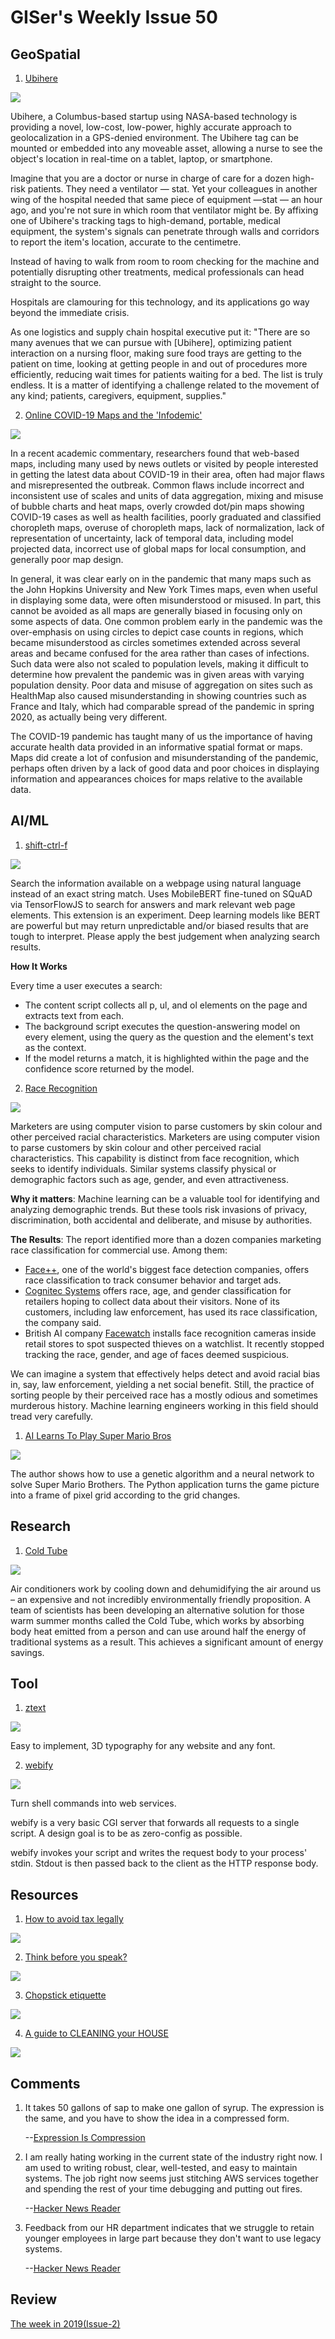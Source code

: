 # GISer's Weekly Issue 50

## GeoSpatial

1. [Ubihere](https://ubihere.com/funding-startups-best-investment-during-distress/)

![](https://ubihere.com/wp-content/uploads/2020/03/ubi.jpg)

Ubihere, a Columbus-based startup using NASA-based technology is providing a novel, low-cost, low-power, highly accurate approach to geolocalization in a GPS-denied environment. The Ubihere tag can be mounted or embedded into any moveable asset, allowing a nurse to see the object's location in real-time on a tablet, laptop, or smartphone.

Imagine that you are a doctor or nurse in charge of care for a dozen high-risk patients. They need a ventilator — stat. Yet your colleagues in another wing of the hospital needed that same piece of equipment —stat — an hour ago, and you're not sure in which room that ventilator might be. By affixing one of Ubihere's tracking tags to high-demand, portable, medical equipment, the system's signals can penetrate through walls and corridors to report the item's location, accurate to the centimetre.

Instead of having to walk from room to room checking for the machine and potentially disrupting other treatments, medical professionals can head straight to the source.

Hospitals are clamouring for this technology, and its applications go way beyond the immediate crisis.

As one logistics and supply chain hospital executive put it: "There are so many avenues that we can pursue with [Ubihere], optimizing patient interaction on a nursing floor, making sure food trays are getting to the patient on time, looking at getting people in and out of procedures more efficiently, reducing wait times for patients waiting for a bed. The list is truly endless. It is a matter of identifying a challenge related to the movement of any kind; patients, caregivers, equipment, supplies."

2. [Online COVID-19 Maps and the 'Infodemic'](https://www.gislounge.com/online-covid-19-maps-and-the-infodemic/)

![](https://i1.wp.com/www.gislounge.com/wp-content/uploads/2020/09/online-covid-maps.png?w=1000&ssl=1)

In a recent academic commentary, researchers found that web-based maps, including many used by news outlets or visited by people interested in getting the latest data about COVID-19 in their area, often had major flaws and misrepresented the outbreak. Common flaws include incorrect and inconsistent use of scales and units of data aggregation, mixing and misuse of bubble charts and heat maps, overly crowded dot/pin maps showing COVID-19 cases as well as health facilities, poorly graduated and classified choropleth maps, overuse of choropleth maps, lack of normalization, lack of representation of uncertainty, lack of temporal data, including model projected data, incorrect use of global maps for local consumption, and generally poor map design.

In general, it was clear early on in the pandemic that many maps such as the John Hopkins University and New York Times maps, even when useful in displaying some data, were often misunderstood or misused. In part, this cannot be avoided as all maps are generally biased in focusing only on some aspects of data. One common problem early in the pandemic was the over-emphasis on using circles to depict case counts in regions, which became misunderstood as circles sometimes extended across several areas and became confused for the area rather than cases of infections. Such data were also not scaled to population levels, making it difficult to determine how prevalent the pandemic was in given areas with varying population density. Poor data and misuse of aggregation on sites such as HealthMap also caused misunderstanding in showing countries such as France and Italy, which had comparable spread of the pandemic in spring 2020, as actually being very different.

The COVID-19 pandemic has taught many of us the importance of having accurate health data provided in an informative spatial format or maps. Maps did create a lot of confusion and misunderstanding of the pandemic, perhaps often driven by a lack of good data and poor choices in displaying information and appearances choices for maps relative to the available data.

## AI/ML

1. [shift-ctrl-f](shift-ctrl-f)

![](https://github.com/model-zoo/shift-ctrl-f/raw/master/assets/demo.gif)

Search the information available on a webpage using natural language instead of an exact string match. Uses MobileBERT fine-tuned on SQuAD via TensorFlowJS to search for answers and mark relevant web page elements. This extension is an experiment. Deep learning models like BERT are powerful but may return unpredictable and/or biased results that are tough to interpret. Please apply the best judgement when analyzing search results.

**How It Works**

Every time a user executes a search:

- The content script collects all p, ul, and ol elements on the page and extracts text from each.
- The background script executes the question-answering model on every element, using the query as the question and the element's text as the context.
- If the model returns a match, it is highlighted within the page and the confidence score returned by the model.

2. [Race Recognition](https://www.wsj.com/articles/the-quiet-growth-of-race-detection-software-sparks-concerns-over-bias-11597378154)

![](https://blog.deeplearning.ai/hubfs/RacescanGif2.gif)

Marketers are using computer vision to parse customers by skin colour and other perceived racial characteristics. Marketers are using computer vision to parse customers by skin colour and other perceived racial characteristics. This capability is distinct from face recognition, which seeks to identify individuals. Similar systems classify physical or demographic factors such as age, gender, and even attractiveness.

**Why it matters**: Machine learning can be a valuable tool for identifying and analyzing demographic trends. But these tools risk invasions of privacy, discrimination, both accidental and deliberate, and misuse by authorities.

**The Results**: The report identified more than a dozen companies marketing race classification for commercial use. Among them:

- [Face++](https://www.faceplusplus.com/attributes/), one of the world's biggest face detection companies, offers race classification to track consumer behavior and target ads.
- [Cognitec Systems](https://www.cognitec.com/applications-overview.html) offers race, age, and gender classification for retailers hoping to collect data about their visitors. None of its customers, including law enforcement, has used its race classification, the company said.
- British AI company [Facewatch](https://www.facewatch.co.uk/) installs face recognition cameras inside retail stores to spot suspected thieves on a watchlist. It recently stopped tracking the race, gender, and age of faces deemed suspicious.

We can imagine a system that effectively helps detect and avoid racial bias in, say, law enforcement, yielding a net social benefit. Still, the practice of sorting people by their perceived race has a mostly odious and sometimes murderous history. Machine learning engineers working in this field should tread very carefully.

1. [AI Learns To Play Super Mario Bros](https://chrispresso.github.io/AI_Learns_To_Play_SMB_Using_GA_And_NN)

![](https://chrispresso.github.io/assets/blogs/2020-03-14/imgs/AI_about_to_win_SMB.png)

The author shows how to use a genetic algorithm and a neural network to solve Super Mario Brothers. The Python application turns the game picture into a frame of pixel grid according to the grid changes.

## Research

1. [Cold Tube](https://newatlas.com/energy/cold-tube-cooling-air-conditioner/)

![](https://assets.newatlas.com/dims4/default/655712b/2147483647/strip/true/crop/7952x5304+0+0/resize/1439x960!/format/webp/quality/90/?url=http%3A%2F%2Fnewatlas-brightspot.s3.amazonaws.com%2F0d%2F3c%2Fd53535404204bbc79df10c8d8b97%2Fr8xzafko.jpg)

Air conditioners work by cooling down and dehumidifying the air around us – an expensive and not incredibly environmentally friendly proposition. A team of scientists has been developing an alternative solution for those warm summer months called the Cold Tube, which works by absorbing body heat emitted from a person and can use around half the energy of traditional systems as a result. This achieves a significant amount of energy savings.

## Tool

1. [ztext](https://github.com/bennettfeely/bennett/tree/master/ztext)

![](https://camo.githubusercontent.com/7e2577b0557e8f8658beffabc737c240600ca428/68747470733a2f2f62656e6e6574746665656c792e636f6d2f7a746578742f696d672f6c6f676f2e706e67)

Easy to implement, 3D typography for any website and any font.

2. [webify](https://github.com/beefsack/webify)

![](https://camo.githubusercontent.com/b89c3c247c11d805971ddccf8500fb4b5ae4ea98/68747470733a2f2f692e696d6775722e636f6d2f4f6970424233762e676966)

Turn shell commands into web services.

webify is a very basic CGI server that forwards all requests to a single script. A design goal is to be as zero-config as possible.

webify invokes your script and writes the request body to your process' stdin. Stdout is then passed back to the client as the HTTP response body.

## Resources

1. [How to avoid tax legally]()

![](https://camo.githubusercontent.com/688ee18b2df9b90e119a597a2ab6c5dec7bea11a/68747470733a2f2f7777772e77616e67626173652e636f6d2f626c6f67696d672f61737365742f3230323030382f6267323032303038323530392e6a7067)

2. [Think before you speak?](https://www.reddit.com/r/coolguides/comments/ij8ipw/think_before_you_speak/)

![](https://preview.redd.it/sakni6y283k51.jpg?width=640&crop=smart&auto=webp&s=745f893bca95de23d357947d6d546cd76ed8721c)

3. [Chopstick etiquette](https://www.reddit.com/r/coolguides/comments/ij4x8g/chopstick_etiquette_i_never_realized_how_many/)

![](https://i.redd.it/dkxjez3kt1k51.jpg)

4. [A guide to CLEANING your HOUSE](https://www.reddit.com/r/coolguides/comments/iglc92/a_guide_to_cleaning_your_house/)

![](https://preview.redd.it/5anaoslkt7j51.jpg?width=640&crop=smart&auto=webp&s=be2ac8bde117a4fa29243d1f37c8b9f9ebd9f136)

## Comments

1. It takes 50 gallons of sap to make one gallon of syrup. The expression is the same, and you have to show the idea in a compressed form.

   --[Expression Is Compression](https://www.perell.com/blog/expression-is-compression)

2. I am really hating working in the current state of the industry right now. I am used to writing robust, clear, well-tested, and easy to maintain systems. The job right now seems just stitching AWS services together and spending the rest of your time debugging and putting out fires.

   --[Hacker News Reader](https://news.ycombinator.com/item?id=24230431)

3. Feedback from our HR department indicates that we struggle to retain younger employees in large part because they don't want to use legacy systems.

   --[Hacker News Reader](https://news.ycombinator.com/item?id=24230266)

## Review

[The week in 2019(Issue-2)](https://github.com/lkcozy/weekly/blob/master/docs/2019/issue-2.md)
